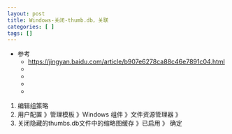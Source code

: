 ```yaml
---
layout: post
title: Windows-关闭-thumb.db，关联 
categories: [ ]
tags: []
---
```


* 参考
  * <https://jingyan.baidu.com/article/b907e6278ca88c46e7891c04.html>
  * []()
  * []()
  * []()
  * []()


1. 编辑组策略
1. 用户配置 》管理模板 》Windows 组件 》文件资源管理器 》
1. 关闭隐藏的thumbs.db文件中的缩略图缓存 》已启用 》 确定




